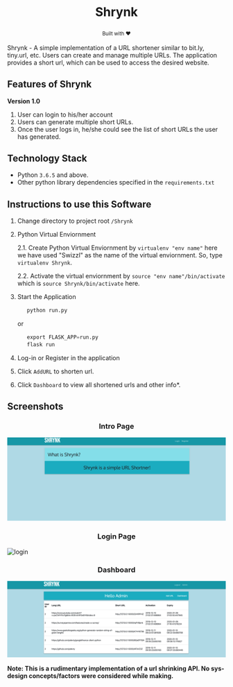<h1 align="center">
  Shrynk
</h1>

<div align="center">
  <sub> Built with ❤︎ </sub>
</div>
</br>
Shrynk - A simple implementation of a URL shortener similar to bit.ly, tiny.url, etc. Users can create and manage multiple URLs. The application provides a short url, which can be used to access the desired website. 

## Features of Shrynk

**Version 1.0**

1. User can login to his/her account
2. Users can generate multiple short URLs.
3. Once the user logs in, he/she could see the list of short URLs the user has generated. 

## Technology Stack

* Python ```3.6.5``` and above.
* Other python library dependencies specified in the ```requirements.txt```

## Instructions to use this Software

1. Change directory to project root ```/Shrynk```

2. Python Virtual Enviornment

    2.1. Create Python Virtual Enviornment by ```virtualenv "env name"``` here we have used "Swizzl" as the name of the virtual enviornment. So, type  ```virtualenv Shrynk```.
    
    2.2. Activate the virtual enviornment by ```source "env name"/bin/activate``` which is ```source Shrynk/bin/activate``` here. 

3. Start the Application

    ```python
       python run.py
    ``` 
   or  
    ```python
       export FLASK_APP=run.py
       flask run
    ```
4. Log-in or Register in the application
5. Click ```AddURL``` to shorten url. 
6. Click ```Dashboard``` to view all shortened urls and other info*.


## Screenshots

<h3 align="center">
  Intro Page
</h3>

![intro](https://github.com/JaganKaartik/Shrynk/blob/master/images/intro.png)

<h3 align="center">
  Login Page
</h3>

![login](https://github.com/JaganKaartik/Shrynk/blob/master/images/login.png)

<h3 align="center">
  Dashboard
</h3>

![dash](https://github.com/JaganKaartik/Shrynk/blob/master/images/dashboard.png)


**Note: This is a rudimentary implementation of a url shrinking API. No sys-design concepts/factors were considered while making.**
